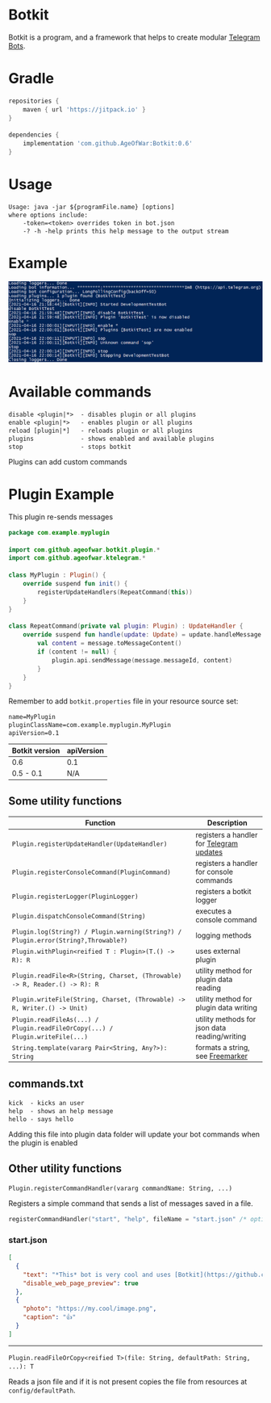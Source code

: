 # Botkit
Botkit is a program, and a framework that helps to create modular [Telegram Bots](https://core.telegram.org/bots).

# Gradle
```groovy
repositories {
    maven { url 'https://jitpack.io' }
}

dependencies {
    implementation 'com.github.AgeOfWar:Botkit:0.6'
}
```

# Usage
```text
Usage: java -jar ${programFile.name} [options]
where options include:
    -token=<token> overrides token in bot.json
    -? -h -help prints this help message to the output stream
```

# Example
![example](example.png)

# Available commands
```text
disable <plugin|*>  - disables plugin or all plugins
enable <plugin|*>   - enables plugin or all plugins
reload [plugin|*]   - reloads plugin or all plugins
plugins             - shows enabled and available plugins
stop                - stops botkit
```
Plugins can add custom commands

# Plugin Example
This plugin re-sends messages

```kotlin
package com.example.myplugin

import com.github.ageofwar.botkit.plugin.*
import com.github.ageofwar.ktelegram.*

class MyPlugin : Plugin() {
    override suspend fun init() {
        registerUpdateHandlers(RepeatCommand(this))
    }
}

class RepeatCommand(private val plugin: Plugin) : UpdateHandler {
    override suspend fun handle(update: Update) = update.handleMessage { message ->
        val content = message.toMessageContent()
        if (content != null) {
            plugin.api.sendMessage(message.messageId, content)
        }
    }
}
```

Remember to add `botkit.properties` file in your resource source set:
```properties
name=MyPlugin
pluginClassName=com.example.myplugin.MyPlugin
apiVersion=0.1
```

| Botkit version | apiVersion |
|----------------|------------|
| 0.6            | 0.1        |
| 0.5 - 0.1      | N/A        |

## Some utility functions

| Function                                                                           | Description                                                                           |
|------------------------------------------------------------------------------------|---------------------------------------------------------------------------------------|
| `Plugin.registerUpdateHandler(UpdateHandler)                                     ` | registers a handler for [Telegram updates](https://core.telegram.org/bots/api#update) |
| `Plugin.registerConsoleCommand(PluginCommand)                                    ` | registers a handler for console commands                                              |
| `Plugin.registerLogger(PluginLogger)                                             ` | registers a botkit logger                                                             |
| `Plugin.dispatchConsoleCommand(String)                                           ` | executes a console command                                                            |
| `Plugin.log(String?) / Plugin.warning(String?) / Plugin.error(String?,Throwable?)` | logging methods                                                                       |
| `Plugin.withPlugin<reified T : Plugin>(T.() -> R): R                             ` | uses external plugin                                                                  |
| `Plugin.readFile<R>(String, Charset, (Throwable) -> R, Reader.() -> R): R        ` | utility method for plugin data reading                                                |
| `Plugin.writeFile(String, Charset, (Throwable) -> R, Writer.() -> Unit)          ` | utility method for plugin data writing                                                |
| `Plugin.readFileAs(...) / Plugin.readFileOrCopy(...) / Plugin.writeFile(...)     ` | utility methods for json data reading/writing                                         |
| `String.template(vararg Pair<String, Any?>): String                              ` | formats a string, see [Freemarker](https://freemarker.apache.org/docs/index.html)     |

## commands.txt
```text
kick  - kicks an user
help  - shows an help message
hello - says hello
```
Adding this file into plugin data folder will update your bot commands when the plugin is enabled

## Other utility functions
`Plugin.registerCommandHandler(vararg commandName: String, ...)`

Registers a simple command that sends a list of messages saved in a file.

```kotlin
registerCommandHandler("start", "help", fileName = "start.json" /* optional */)
```

### start.json
```json
[
  {
    "text": "*This* bot is very cool and uses [Botkit](https://github.com/AgeOfWar/Botkit)",
    "disable_web_page_preview": true
  },
  {
    "photo": "https://my.cool/image.png",
    "caption": "👍"
  }
]
```

------------

`Plugin.readFileOrCopy<reified T>(file: String, defaultPath: String, ...): T`

Reads a json file and if it is not present copies the file from resources at `config/defaultPath`.
